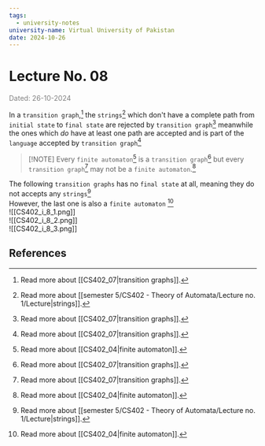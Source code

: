 ```yaml
---
tags:
  - university-notes
university-name: Virtual University of Pakistan
date: 2024-10-26
---
```


# Lecture No. 08

<span style="color: gray;">Dated: 26-10-2024</span>

In a `transition graph`,[^1] the `strings`[^2] which don't have a complete path from `initial state` to `final state` are rejected by `transition graph`[^1] meanwhile the ones which _do_ have at least one path are accepted and is part of the `language` accepted by `transition graph`[^1]

> [!NOTE] Every `finite automaton`[^3] is a `transition graph`[^1] but every `transition graph`[^1] may not be a `finite automaton`.[^3]

The following `transition graphs` has no `final state` at all, meaning they do not accepts any `strings`[^2]  
However, the last one is also a `finite automaton` [^3]  
![[CS402_i_8_1.png]]  
![[CS402_i_8_2.png]]  
![[CS402_i_8_3.png]]

## References

[^1]: Read more about [[CS402_07|transition graphs]].
[^2]: Read more about [[semester 5/CS402 - Theory of Automata/Lecture no. 1/Lecture|strings]].
[^3]: Read more about [[CS402_04|finite automaton]].